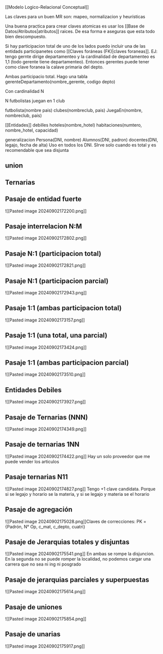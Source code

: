 [[Modelo Logico-Relacional Conceptual]]

Las claves para un buen MR son: mapeo, normalizacion y heurísticas

Una buena practica para crear claves atomicas es usar los [[Base de Datos/Atributos|atributos]] raices. De esa forma e aseguras que esta todo bien descompuesto.

Si hay participacion total de uno de los lados puedo incluir una de las entidads participanetes como [[Claves foráneas (FK)|claves foraneas]].
EJ: tengo gernte dirige departamenteo y la cardinalidad de departamenteo es 1,1 (todo gerente tiene departamenteo). Entonces gerentes puede tener como clave foranea la calave primaria del depto.

Ambas participacio total. Hago una tabla gerenteDepartamento(nombre_gerente, codigo depto)

Con cardinalidad N 

N futbolistas juegan en 1 club 

futbolista(nombre pais)
clubes(nombreclub, pais)
JuegaEn(nombre, nombreclub, pais)

[[Entidades]] debilles
hoteles(nombre_hotel)
habitaciones(numtero, nombre_hotel, capacidad)


generalizacion 
Persona(DNI, nombre)
Alumnos(DNI, padron)
docentes(DNI, legajo, fecha de alta)
Uso en todos los DNI. 
SIrve solo cuando es total y es recomendable que sea disjunta

## union

## Ternarias


## Pasaje de entidad fuerte
![[Pasted image 20240902172200.png]]
## Pasaje interrelacion N:M
![[Pasted image 20240902172802.png]]

## Pasaje N:1 (participacion total)
![[Pasted image 20240902172821.png]]

## Pasaje N:1 (participacion parcial)
![[Pasted image 20240902172943.png]]

## Pasaje 1:1 (ambas participacion total)
![[Pasted image 20240902173157.png]]
## Pasaje 1:1 (una total, una parcial)
![[Pasted image 20240902173424.png]]
## Pasaje 1:1 (ambas participacion parcial)
![[Pasted image 20240902173510.png]]

## Entidades Debiles
![[Pasted image 20240902173927.png]]

## Pasaje de Ternarias (NNN)
![[Pasted image 20240902174349.png]]

## Pasaje de ternarias 1NN
![[Pasted image 20240902174422.png]]
Hay un solo proveedor que me puede vender los articulos


## Pasaje ternarias N11
![[Pasted image 20240902174827.png]]
Tengo +1 clave candidata. Porque si se legajo y horario se la materia, y si se legajo y materia se el horario

## Pasaje de agregación
![[Pasted image 20240902175028.png]]Claves de correcciones: PK = {Padrón, N° Op, c_mat, c_depto, cuatri}


## Pasaje de Jerarquias totales y disjuntas
![[Pasted image 20240902175541.png]]
En ambas se rompe la disjuncion. En la segunda no se puede romper la localidad, no podemos cargar una carrera que no sea ni ing ni posgrado
## Pasaje de jerarquias parciales y superpuestas
![[Pasted image 20240902175614.png]]


## Pasaje de uniones 
![[Pasted image 20240902175854.png]]


## Pasaje de unarias
![[Pasted image 20240902175917.png]]